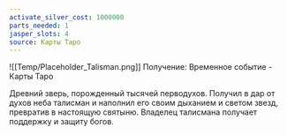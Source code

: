 ```yaml
---
activate_silver_cost: 1000000
parts_needed: 1
jasper_slots: 4
source: Карты Таро
---
```

![[Temp/Placeholder_Talisman.png]]
Получение: Временное событие - Карты Таро

Древний зверь, порожденный тысячей перводухов. Получил в дар от духов неба талисман и наполнил его своим дыханием и светом звезд, превратив в настоящую святыню. Владелец талисмана получает поддержку и защиту богов.

